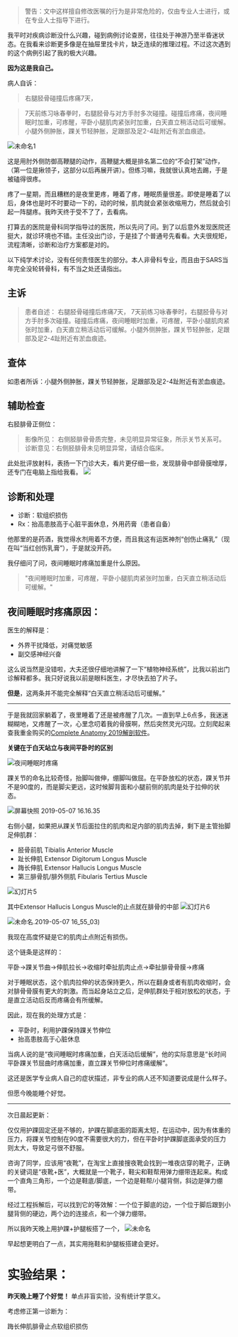 <!--
.. title: 病例一则：夜间睡眠时疼痛
.. slug: case-report
.. date: 2019-05-07 12:00 UTC+08:00
.. tags: 
.. category: 医学
.. link:
.. description:
.. type: text
-->

>警告：文中这样擅自修改医嘱的行为是非常危险的，仅由专业人士进行，或在专业人士指导下进行。

我平时对疾病诊断没什么兴趣，碰到病例讨论查房，往往处于神游乃至半昏迷状态。在我看来诊断更多像是在抽屉里找卡片，缺乏连续的推理过程。不过这次遇到的这个病例引起了我的极大兴趣。

**因为这是我自己。**

病人自诉：

>右腿胫骨碰撞后疼痛7天，

>7天前练习咏春拳时，右腿胫骨与对方手肘多次碰撞。碰撞后疼痛，夜间睡眠时加重，可疼醒，平卧小腿肌肉紧张时加重，白天直立稍活动后可缓解。小腿外侧肿胀，踝关节轻肿胀，足跟部及足2-4趾附近有淤血痕迹。

![未命名1](https://i.loli.net/2019/05/07/5cd13106184c9.jpg)

这是用肘外侧防御高鞭腿的动作，高鞭腿大概是排名第二位的“不会打架”动作，（第一位是揪领子，这部分以后再展开讲）。但练习嘛，我就很认真地去踢，于是被磕得很疼。

疼了一星期，而且糟糕的是夜里更疼，睡着了疼，睡眠质量很差。即使是睡着了以后，身体也是时不时要动一下的，动的时候，肌肉就会紧张收缩用力，然后就会引起一阵腿疼。我昨天终于受不了了，去看病。

打算去的医院是骨科同学指导过的医院，所以先问了问。到了以后意外发现医院还挺大，就诊环境也不错。主任没出门诊，于是挂了个普通号先看看。大夫很规矩，流程清晰，诊断和治疗方案都是对的。

以下纯学术讨论，没有任何责怪医生的部分。本人非骨科专业，而且由于SARS当年完全没轮转骨科，有不当之处还请指出。

<!-- TEASER_END -->
## 主诉

>患者自述：
右腿胫骨碰撞后疼痛7天，
7天前练习咏春拳时，右腿胫骨与对方手肘多次碰撞。碰撞后疼痛，夜间睡眠时加重，可疼醒，平卧小腿肌肉紧张时加重，白天直立稍活动后可缓解。小腿外侧肿胀，踝关节轻肿胀，足跟部及足2-4趾附近有淤血痕迹。

## 查体

如患者所诉：小腿外侧肿胀，踝关节轻肿胀，足跟部及足2-4趾附近有淤血痕迹。

## 辅助检查
右胫腓骨正侧位：

>影像所见： 右侧胫腓骨骨质完整，未见明显异常征象，所示关节关系可。
诊断意见：右侧胫腓骨未见明显异常，请结合临床。

此处批评放射科，表扬一下门诊大夫，看片更仔细一些，发现腓骨中部骨膜增厚，还专门在电脑上指给我看。
![](https://i.loli.net/2019/05/07/5cd13905b3a19.jpg)

## 诊断和处理

* 诊断：软组织损伤
* Rx：抬高患肢高于心脏平面休息，外用药膏（患者自备）

他那里的是药酒，我觉得水剂用着不方便，而且我这有运医神剂“创伤止痛乳”（现在叫“当红创伤乳膏”），于是就没开药。

我仔细问了问，夜间睡眠时疼痛加重是什么原因。
>"夜间睡眠时加重，可疼醒，平卧小腿肌肉紧张时加重，白天直立稍活动后可缓解。"

## 夜间睡眠时疼痛原因：

医生的解释是：

* 外界干扰降低，对痛觉敏感
* 副交感神经兴奋

这么说当然是没错啦，大夫还很仔细地讲解了一下“植物神经系统”，比我以前出门诊解释都多。我只好说我以前是眼科医生，才尽快去拍了片子。

**但是**，这两条并不能完全解释“白天直立稍活动后可缓解。”

----

于是我就回家躺着了，夜里睡着了还是被疼醒了几次。一直到早上6点多，我迷迷糊糊地，又疼醒了一次，心里念叨着我的骨膜啊，然后突然灵光闪现。立刻爬起来查我重金购买的[Complete Anatomy 2019解剖软件](https://3d4medical.com/)。

**关键在于白天站立与夜间平卧时的区别**

![夜间睡眠时疼痛](https://i.loli.net/2019/05/08/5cd2301858d9a.jpg)

踝关节的命名比较奇怪，抬脚叫做伸，绷脚叫做屈。在平卧放松的状态，踝关节并不是90度的，而是脚尖更远，这时候脚背面和小腿前侧的肌肉是处于拉伸的状态。

![屏幕快照 2019-05-07 16.16.35](https://i.loli.net/2019/05/07/5cd13efb2df3b.png)

右侧小腿，如果把从踝关节后面拉住的肌肉和足内部的肌肉去掉，剩下是主管抬脚足伸肌群：

* 胫骨前肌 Tibialis Anterior Muscle
* 趾长伸肌 Extensor Digitorum Longus Muscle
* 踇长伸肌 Extensor Hallucis Longus Muscle
* 第三腓骨肌/腓外侧肌 Fibularis Tertius Muscle

![幻灯片5](https://i.loli.net/2019/05/07/5cd148bf62096.jpeg)

其中Extensor Hallucis Longus Muscle的止点就在腓骨的中部
![幻灯片6](https://i.loli.net/2019/05/07/5cd14a3b060df.jpeg)

![未命名.2019-05-07 16_55_03](https://i.loli.net/2019/05/07/5cd1482b66ae4.gif))

我现在高度怀疑是它的肌肉止点附近有损伤。

这个链条是这样的：

平卧->踝关节曲->伸肌拉长->收缩时牵扯肌肉止点->牵扯腓骨骨膜->疼痛

对于睡眠状态，这个肌肉拉伸的状态保持更久，所以在翻身或者有肌肉收缩时，会对腓骨骨膜有更大的刺激。而当起身站立之后，足伸肌群处于相对放松的状态，于是直立活动后反而疼痛会有所缓解。

因此，现在我的处理方式是：

* 平卧时，利用护踝保持踝关节伸位
* 抬高患肢高于心脏休息

当病人说的是“夜间睡眠时疼痛加重，白天活动后缓解”，他的实际意思是“长时间平卧踝关节屈曲时疼痛加重，直立踝关节伸位时疼痛缓解”。

这还是医学专业病人自己的症状描述，非专业的病人还不知道要说成是什么样子。

但愿今晚能睡个好觉。

----

次日晨起更新：

仅仅用护踝固定还是不够的，护踝在脚底面的距离太短，在运动中，因为有体重的压力，将踝关节控制在90度不需要很大的力，但在平卧时护踝脚底面承受的压力则太大，导致足弓很不舒服。

咨询了同学，应该用“夜靴”，在淘宝上直接搜夜靴会找到一堆夜店穿的靴子，正确的关键词是“夜靴+医”，大概就是一个靴子，鞋尖和鞋帮用弹力绷带连起来。构成一个直角三角形，一个边是鞋底/脚底，一个边是鞋帮/小腿背侧，斜边是弹力绷带。

经过工程拆解后，可以找到它的等效解：一个位于脚底的边，一个位于脚后跟到小腿背侧的硬边，两个边的连接点，和一个弹力绷带。

所以我昨天晚上用护踝+护腿板搭了一个，
![未命名](https://i.loli.net/2019/05/08/5cd23315c4599.jpg)

早起想更明白了一点，其实用拖鞋和护腿板搭建会更好。

# 实验结果：

**昨天晚上睡了个好觉！**
单点非盲实验，没有统计学意义。

考虑修正第一诊断为：

踇长伸肌腓骨止点软组织损伤
